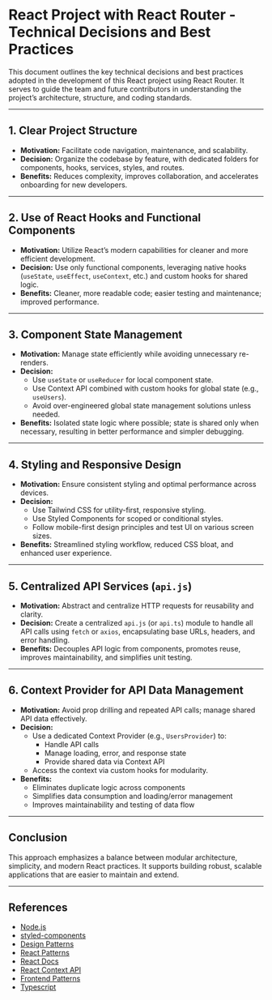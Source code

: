 # React Project with React Router - Technical Decisions and Best Practices

This document outlines the key technical decisions and best practices adopted in the development of this React project using React Router. It serves to guide the team and future contributors in understanding the project’s architecture, structure, and coding standards.

---

## 1. Clear Project Structure

- **Motivation:** Facilitate code navigation, maintenance, and scalability.
- **Decision:** Organize the codebase by feature, with dedicated folders for components, hooks, services, styles, and routes.
- **Benefits:** Reduces complexity, improves collaboration, and accelerates onboarding for new developers.

---

## 2. Use of React Hooks and Functional Components

- **Motivation:** Utilize React’s modern capabilities for cleaner and more efficient development.
- **Decision:** Use only functional components, leveraging native hooks (`useState`, `useEffect`, `useContext`, etc.) and custom hooks for shared logic.
- **Benefits:** Cleaner, more readable code; easier testing and maintenance; improved performance.

---

## 3. Component State Management

- **Motivation:** Manage state efficiently while avoiding unnecessary re-renders.
- **Decision:**  
  - Use `useState` or `useReducer` for local component state.  
  - Use Context API combined with custom hooks for global state (e.g., `useUsers`).  
  - Avoid over-engineered global state management solutions unless needed.
- **Benefits:** Isolated state logic where possible; state is shared only when necessary, resulting in better performance and simpler debugging.

---

## 4. Styling and Responsive Design

- **Motivation:** Ensure consistent styling and optimal performance across devices.
- **Decision:**  
  - Use Tailwind CSS for utility-first, responsive styling.  
  - Use Styled Components for scoped or conditional styles.  
  - Follow mobile-first design principles and test UI on various screen sizes.
- **Benefits:** Streamlined styling workflow, reduced CSS bloat, and enhanced user experience.

---

## 5. Centralized API Services (`api.js`)

- **Motivation:** Abstract and centralize HTTP requests for reusability and clarity.
- **Decision:** Create a centralized `api.js` (or `api.ts`) module to handle all API calls using `fetch` or `axios`, encapsulating base URLs, headers, and error handling.
- **Benefits:** Decouples API logic from components, promotes reuse, improves maintainability, and simplifies unit testing.

---

## 6. Context Provider for API Data Management

- **Motivation:** Avoid prop drilling and repeated API calls; manage shared API data effectively.
- **Decision:**  
  - Use a dedicated Context Provider (e.g., `UsersProvider`) to:  
    - Handle API calls  
    - Manage loading, error, and response state  
    - Provide shared data via Context API  
  - Access the context via custom hooks for modularity.
- **Benefits:**  
  - Eliminates duplicate logic across components  
  - Simplifies data consumption and loading/error management  
  - Improves maintainability and testing of data flow

---

## Conclusion

This approach emphasizes a balance between modular architecture, simplicity, and modern React practices. It supports building robust, scalable applications that are easier to maintain and extend.

---

## References

- [Node.js](https://nodejs.org/en/about/previous-releases)
- [styled-components](https://www.npmjs.com/package/styled-components)
- [Design Patterns](https://refactoring.guru/design-patterns)
- [React Patterns](https://reactpatterns.com/)
- [React Docs](https://react.dev/)
- [React Context API](https://react.dev/reference/react/createContext)
- [Frontend Patterns](https://www.patterns.dev/)
- [Typescript](https://react-typescript-cheatsheet.netlify.app/)